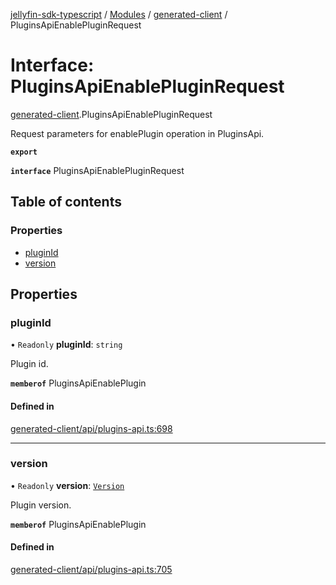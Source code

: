 [jellyfin-sdk-typescript](../README.md) / [Modules](../modules.md) / [generated-client](../modules/generated_client.md) / PluginsApiEnablePluginRequest

# Interface: PluginsApiEnablePluginRequest

[generated-client](../modules/generated_client.md).PluginsApiEnablePluginRequest

Request parameters for enablePlugin operation in PluginsApi.

**`export`**

**`interface`** PluginsApiEnablePluginRequest

## Table of contents

### Properties

- [pluginId](generated_client.PluginsApiEnablePluginRequest.md#pluginid)
- [version](generated_client.PluginsApiEnablePluginRequest.md#version)

## Properties

### pluginId

• `Readonly` **pluginId**: `string`

Plugin id.

**`memberof`** PluginsApiEnablePlugin

#### Defined in

[generated-client/api/plugins-api.ts:698](https://github.com/thornbill/jellyfin-sdk-typescript/blob/0f61f16/src/generated-client/api/plugins-api.ts#L698)

___

### version

• `Readonly` **version**: [`Version`](generated_client.Version.md)

Plugin version.

**`memberof`** PluginsApiEnablePlugin

#### Defined in

[generated-client/api/plugins-api.ts:705](https://github.com/thornbill/jellyfin-sdk-typescript/blob/0f61f16/src/generated-client/api/plugins-api.ts#L705)
